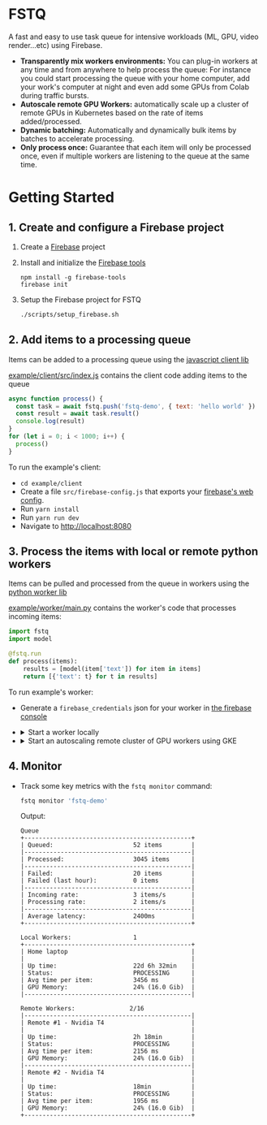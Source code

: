 # FSTQ

A fast and easy to use task queue for intensive workloads (ML, GPU, video
render...etc) using Firebase.

- **Transparently mix workers environments:** You can plug-in workers at any
  time and from anywhere to help process the queue: For instance you could start
  processing the queue with your home computer, add your work's computer at
  night and even add some GPUs from Colab during traffic bursts.
- **Autoscale remote GPU Workers:** automatically scale up a cluster of remote
  GPUs in Kubernetes based on the rate of items added/processed.
- **Dynamic batching:** Automatically and dynamically bulk items by batches
  to accelerate processing.
- **Only process once:** Guarantee that each item will only be processed once,
  even if multiple workers are listening to the queue at the same time.

# Getting Started

## 1. Create and configure a Firebase project

1. Create a [Firebase]() project
2. Install and initialize the [Firebase tools](#)

   ```
   npm install -g firebase-tools
   firebase init
   ```

3. Setup the Firebase project for FSTQ

   ```sh
   ./scripts/setup_firebase.sh
   ```

## 2. Add items to a processing queue

Items can be added to a processing queue using the [javascript client lib](sdk/client-js)

[example/client/src/index.js]() contains the client code adding items to the queue

```js
async function process() {
  const task = await fstq.push('fstq-demo', { text: 'hello world' })
  const result = await task.result()
  console.log(result)
}
for (let i = 0; i < 1000; i++) {
  process()
}
```

To run the example's client:

- `cd example/client`
- Create a file `src/firebase-config.js` that exports your [firebase's web config]().
- Run `yarn install`
- Run `yarn run dev`
- Navigate to [http://localhost:8080](http://localhost:8080)

## 3. Process the items with local or remote python workers

Items can be pulled and processed from the queue in workers using the [python worker lib](sdl/worker-python)

[example/worker/main.py]() contains the worker's code that processes incoming items:

```python
import fstq
import model

@fstq.run
def process(items):
    results = [model(item['text']) for item in items]
    return [{'text': t} for t in results]
```

To run example's worker:

- Generate a `firebase_credentials` json for your worker in
  [the firebase console](#)

- <details><summary>Start a worker locally</summary>
  <p>

  - Make sure you've installed and setup [Docker](#).

  - Start the example worker using Docker

    ```sh
    cd example/worker
    ../../scripts/run_locally.sh . \
        --queue 'fstq-demo' \
        --credentials '/path/to/worker/credentials.json' \
        --max_batch_size 5
    ```

    </p>

- <details><summary>Start an autoscaling remote cluster of GPU workers using GKE</summary>
  <p>

  - Make sure you've installed and setup [gcloud](#).

  - Deploy the worker's image and attach a gpu node pool to the queue

    ```sh
    cd example/worker
    ../../scripts/deploy_gke.sh . \
        --queue 'fstq-demo' \
        --credentials '/path/to/worker/credentials.json' \
        --max_batch_size 5 \
        --gpu nvidia-t4 \
        --min_workers 0 \
        --max_workers 5
    ```

    </p>

## 4. Monitor

- Track some key metrics with the `fstq monitor` command:

  ```sh
  fstq monitor 'fstq-demo'
  ```

  Output:

  ```
  Queue
  +----------------------------------------------+
  | Queued:                      52 items        |
  |----------------------------------------------|
  | Processed:                   3045 items      |
  |----------------------------------------------|
  | Failed:                      20 items        |
  | Failed (last hour):          0 items         |
  |----------------------------------------------|
  | Incoming rate:               3 items/s       |
  | Processing rate:             2 items/s       |
  |----------------------------------------------|
  | Average latency:             2400ms          |
  +----------------------------------------------+

  Local Workers:                 1
  +----------------------------------------------+
  | Home laptop                                  |
  |                                              |
  | Up time:                     22d 6h 32min    |
  | Status:                      PROCESSING      |
  | Avg time per item:           3456 ms         |
  | GPU Memory:                  24% (16.0 Gib)  |
  |----------------------------------------------|

  Remote Workers:               2/16
  |----------------------------------------------|
  | Remote #1 - Nvidia T4                        |
  |                                              |
  | Up time:                     2h 18min        |
  | Status:                      PROCESSING      |
  | Avg time per item:           2156 ms         |
  | GPU Memory:                  24% (16.0 Gib)  |
  |----------------------------------------------|
  | Remote #2 - Nvidia T4                        |
  |                                              |
  | Up time:                     18min           |
  | Status:                      PROCESSING      |
  | Avg time per item:           1956 ms         |
  | GPU Memory:                  24% (16.0 Gib)  |
  +----------------------------------------------+
  ```
